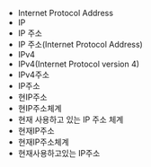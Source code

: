 ﻿- Internet Protocol Address
- IP
- IP 주소
- IP 주소(Internet Protocol Address)
- IPv4
- IPv4(Internet Protocol version 4)
- IPv4주소
- IP주소
- 현IP주소
- 현IP주소체계
- 현재 사용하고 있는 IP 주소 체계
- 현재IP주소
- 현재IP주소체계
- 현재사용하고있는 IP주소
